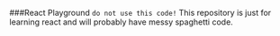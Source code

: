 ###React Playground
`do not use this code!`
This repository is just for learning react and will probably have messy spaghetti code.